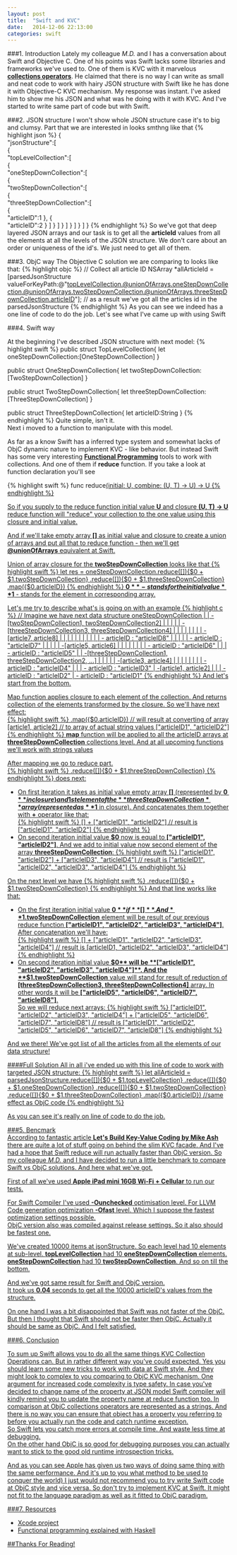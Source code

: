 ```yaml
---
layout: post
title:  "Swift and KVC"
date:   2014-12-06 22:13:00
categories: swift
---
```

###1. Introduction
Lately my colleague _M.D._ and I has a conversation about Swift and Objective C. One of his points was Swift lacks some libraries and frameworks we've used to. One of them is KVC with it marvelous [**collections operators**](https://developer.apple.com/library/mac/documentation/Cocoa/Conceptual/KeyValueCoding/Articles/CollectionOperators.html). He claimed that there is no way I can write as small and neat code to work with hairy JSON structure with Swift like he has done it with Objective-C KVC mechanism. My response was instant. I've asked him to show me his JSON and what was he doing with it with KVC. And I've started to write same part of code but with Swift.  

###2. JSON structure
I won't show whole JSON structure case it's to big and clumsy. Part that we are interested in looks smthng like that
 {% highlight json %}
{  
    "jsonStructure":[  
        {  
            "topLevelCollection":[  
                {  
                    "oneStepDownCollection":[  
                        {  
                            "twoStepDownCollection":[  
                                {  
                                    "threeStepDownCollection":[  
                                        {  
                                            "articleID":1
                                        },
                                        {  
                                            "articleID":2
                                        }
                                    ]
                                }
                            ]
                        }
                    ]
                }
            ]
        }
    ]
}
 {% endhighlight %}
So we've got that deep layered JSON arrays and our task is to get all the **articleId** values from all the elements at all the levels of the JSON structure. We don't care about an order or uniqueness of the id's. We just need to get all of them.

###3. ObjC way 
The Objective C solution we are comparing to looks like that:
{% highlight objc %}
// Collect all article ID
NSArray *allArticleId = [parsedJsonStructure valueForKeyPath:@"topLevelCollection.@unionOfArrays.oneStepDownCollection.@unionOfArrays.twoStepDownCollection.@unionOfArrays.threeStepDownCollection.articleID"];
// as a result we've got all the articles id in the parsedJsonStructure
{% endhighlight %}
As you can see we indeed has a one line of code to do the job. 
Let's see what I've came up with using Swift
 
###4. Swift way  

At the beginning I've described JSON structure with next model:
 {% highlight swift %}
public struct TopLevelCollection{
    let oneStepDownCollection:[OneStepDownCollection]
}

public struct OneStepDownCollection{
    let twoStepDownCollection:[TwoStepDownCollection]
}

public struct TwoStepDownCollection{
    let threeStepDownCollection:[ThreeStepDownCollection]
}

public struct ThreeStepDownCollection{
    let articleID:String
}
 {% endhighlight %}
Quite simple, isn't it.  
Next i moved to a function to manipulate with this model.


As far as a know Swift has a inferred type system and somewhat lacks of ObjC dynamic nature to implement KVC - like behavior. But instead Swift has some very interesting [**Functional Programming**](http://www.raywenderlich.com/82599/swift-functional-programming-tutorial) tools to work with collections. And one of them if **reduce** function. If you take a look at function declaration you'll see
 
 {% highlight swift %}
 func reduce<U>(initial: U, combine: (U, T) -> U) -> U
 {% endhighlight %}

 So if you supply to the reduce function initial value **U** and closure **(U, T) -> U** reduce function will "reduce" your collection to the one value using this closure and initial value.  
 

 And if we'll take empty array **[]** as initial value and closure to create a union of arrays and put all that to reduce function - then we'll get **@unionOfArrays** equivalent at Swift.  
 

 Union of array closure for the **twoStepDownCollection** looks like that
 {% highlight swift %}
 let res = oneStepDownCollection.reduce([]){$0 + $1.twoStepDownCollection}
                    .reduce([]){$0 + $1.threeStepDownCollection}
                    .map({$0.articleID})
 {% endhighlight %}
 **$0** - stands for the initial value  
 **$1** - stands for the element in corresponding array.
 
 Let's me try to describe what's is going on with an example
 {% highlight c %}
 // Imagine we have next data structure
 oneStepDownCollection
        |
        |
        -[twoStepDownCollection1, twoStepDownCollection2]
                |                           |
                |                           |
                |                           -[threeStepDownCollection3, threeStepDownCollection4]
                |                                       |                           |
                |                                       |                           |
                |                                       |                           -[article7, article8]
                |                                       |                                   |       |
                |                                       |                                   |       |
                |                                       |                                   |       - articleID : "articleID8"
                |                                       |                                   |
                |                                       |                                   - articleID : "articleID7"
                |                                       |
                |                                       |
                |                                       -[article5, article6]
                |                                             |       |
                |                                             |       |
                |                                             |       - articleID : "articleID6"
                |                                             |
                |                                             - articleID : "articleID5"
                |
                |
                -[threeStepDownCollection1, threeStepDownCollection2, ...]
                            |                           |
                            |                           |
                            |                           -[article3, article4]
                            |                                   |       |
                            |                                   |       |
                            |                                   |       - articleID : "articleID4"
                            |                                   |
                            |                                   - articleID : "articleID3"
                            |
                            -[article1, article2]
                                    |       |
                                    |       - articleID : "articleID2"
                                    |
                                    - articleID : "articleID1"
 {% endhighlight %}
And let's start from the bottom.  


 Map function applies closure to each element of the collection. And returns collection of the elements transformed by the closure. So we'll have next effect:  
 {% highlight swift %}
        .map({$0.articleID})
 // will result at converting of array
 [article1, article2]
 // to array of actual string values
 ["articleID1", "articleID2"]
 {% endhighlight %} 
 **map** function will be applied to all the articleID arrays at **threeStepDownCollection** collections level.
 And at all upcoming functions we'll work with strings values


After mapping we go to reduce part.  
 {% highlight swift %}
                    .reduce([]){$0 + $1.threeStepDownCollection}
 {% endhighlight %}
 does next:  

 * On first iteration it takes as initial value empty array **[]** (represented by **$0** in closure) and 1st element of the **threeStepDownCollection** array (represented as **$1** in closure). And concatenates them together with **+** operator like that:  
 {% highlight swift %}
 [] + ["articleID1", "articleID2"] 
 // result is ["articleID1", "articleID2"] 
 {% endhighlight %}
 * On second iteration initial value **$0** now is equal to **["articleID1", "articleID2"]**. And we add to initial value now second element of the array **threeStepDownCollection**:
 {% highlight swift %}
 ["articleID1", "articleID2"] + ["articleID3", "articleID4"] 
 // result is ["articleID1", "articleID2", "articleID3", "articleID4"] 
 {% endhighlight %}

 On the next level we have 
 {% highlight swift %}
                    .reduce([]){$0 + $1.twoStepDownCollection}
 {% endhighlight %}
 And that line works like that:

 * On the first iteration initial value **$0** if **[]**. And **$1.twoStepDownCollection** element will be result of our previous reduce function **["articleID1", "articleID2", "articleID3", "articleID4"]**.  After concatenation we'll have:  
 {% highlight swift %}
 [] + ["articleID1", "articleID2", "articleID3", "articleID4"] 
 // result is [articleID1, "articleID2", "articleID3", "articleID4"] 
 {% endhighlight %}
 * On second iteration initial value **$0** will be **["articleID1", "articleID2", "articleID3", "articleID4"]**. And the **$1.twoStepDownCollection** value will stand for result of reduction of **[threeStepDownCollection3, threeStepDownCollection4]** array. In other words it will be **["articleID5", "articleID6", "articleID7", "articleID8"]**.  
 So we will reduce next arrays:
 {% highlight swift %}
 ["articleID1", "articleID2", "articleID3", "articleID4"] + ["articleID5", "articleID6", "articleID7", "articleID8"]
 // result is ["articleID1", "articleID2", "articleID5", "articleID6", "articleID7", "articleID8"]
 {% endhighlight %}

 And we there! We've got list of all the articles from all the elements of our data structure!


####Full Solution
 All in all i've ended up with this line of code to work with targeted JSON structure:
 {% highlight swift %}
 let allArticleId = parsedJsonStructure.reduce([]){$0 + $1.topLevelCollection}
				.reduce([]){$0 + $1.oneStepDownCollection}
				.reduce([]){$0 + $1.twoStepDownCollection}
                                .reduce([]){$0 + $1.threeStepDownCollection}
				.map({$0.articleID})
 //same effect as ObjC code
 {% endhighlight %}

 As you can see it's really on line of code to do the job.

###5. Bencmark  
According to fantastic article [**Let's Build Key-Value Coding by Mike Ash**](https://www.mikeash.com/pyblog/friday-qa-2013-02-08-lets-build-key-value-coding.html) there are quite a lot of stuff going on behind the slim KVC facade. And I've had a hope that Swift reduce will run actually faster than ObjC version. So my colleague _M.D._ and I have decided to run a little benchmark to compare Swift vs ObjC solutions. And here what we've got.

First of all we've used **Apple iPad mini 16GB Wi-Fi + Cellular** to run our tests.  


For Swift Compiler I've used **-Ounchecked** optimisation level. For LLVM Code generation optimization **-Ofast** level. Which I suppose the fastest optimization settings possible.  
ObjC version also was compiled against release settings. So it also should be fastest one.  


We've created 10000 items at jsonStructure. So each level had 10 elements at sub-level. **topLevelCollection** had 10 **oneStepDownCollection** elements. **oneStepDownCollection** had 10 **twoStepDownCollection**. And so on till the bottom.  


And we've got same result for Swift and ObjC version.  
It took us **0.04** seconds to get all the 10000 articleID's values from the structure. 

On one hand I was a bit disappointed that Swift was not faster of the ObjC. But then I thought that Swift should not be faster then ObjC. Actually it should be same as ObjC. And I felt satisfied. 

###6. Conclusion  

To sum up Swift allows you to do all the same things KVC Collection Operations can. But in rather different way you've could expected. Yes you should learn some new tricks to work with data at Swift style. And they might look to complex to you comparing to ObjC KVC mechanism. One argument for increased code complexity is type safety. In case you've decided to change name of the property at JSON model Swift compiler will kindly remind you to update the property name at reduce function too. In comparison at ObjC collections operators are represented as a strings. And there is no way you can ensure that object has a property you referring to before you actually run the code and catch runtime exception.  
So Swift lets you catch more errors at compile time. And waste less time at debugging.  
On the other hand ObjC is so good for debugging purposes you can actually want to stick to the good old runtime introspection tricks. 

And as you can see Apple has given us two ways of doing same thing with the same performance. And it's up to you what method to be used to conquer the world) I just would not recommend you to try write Swift code at ObjC style and vice versa. So don't try to implement KVC at Swift. It might not fit to the language paradigm as well as it fitted to ObjC paradigm.

###7. Resources
* [Xcode project](https://github.com/andrewBatutin/SwiftDataManip)
* [Functional programming explained with Haskell](http://learnyouahaskell.com/chapters)

##Thanks For Reading!


